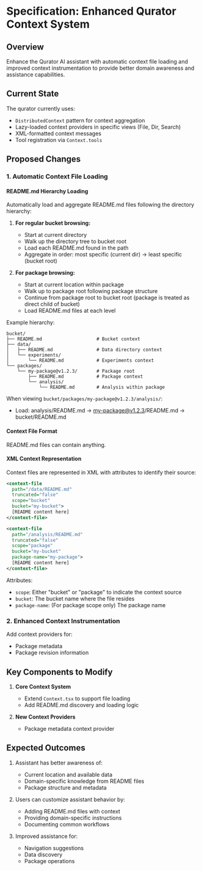 # Specification: Enhanced Qurator Context System

## Overview

Enhance the Qurator AI assistant with automatic context file loading and improved context instrumentation to provide better domain awareness and assistance capabilities.

## Current State

The qurator currently uses:
- `DistributedContext` pattern for context aggregation
- Lazy-loaded context providers in specific views (File, Dir, Search)
- XML-formatted context messages
- Tool registration via `Context.tools`

## Proposed Changes

### 1. Automatic Context File Loading

#### README.md Hierarchy Loading

Automatically load and aggregate README.md files following the directory hierarchy:

1. **For regular bucket browsing:**
   - Start at current directory
   - Walk up the directory tree to bucket root
   - Load each README.md found in the path
   - Aggregate in order: most specific (current dir) → least specific (bucket root)

2. **For package browsing:**
   - Start at current location within package
   - Walk up to package root following package structure
   - Continue from package root to bucket root (package is treated as direct child of bucket)
   - Load README.md files at each level

Example hierarchy:
```
bucket/
├── README.md                    # Bucket context
├── data/
│   ├── README.md                # Data directory context
│   └── experiments/
│       └── README.md            # Experiments context
└── packages/
    └── my-package@v1.2.3/       # Package root
        ├── README.md            # Package context
        └── analysis/
            └── README.md        # Analysis within package
```

When viewing `bucket/packages/my-package@v1.2.3/analysis/`:
- Load: analysis/README.md → my-package@v1.2.3/README.md → bucket/README.md

#### Context File Format

README.md files can contain anything.

#### XML Context Representation

Context files are represented in XML with attributes to identify their source:

```xml
<context-file
  path="/data/README.md"
  truncated="false"
  scope="bucket"
  bucket="my-bucket">
  [README content here]
</context-file>

<context-file
  path="/analysis/README.md"
  truncated="false"
  scope="package"
  bucket="my-bucket"
  package-name="my-package">
  [README content here]
</context-file>
```

Attributes:
- `scope`: Either "bucket" or "package" to indicate the context source
- `bucket`: The bucket name where the file resides
- `package-name`: (For package scope only) The package name

### 2. Enhanced Context Instrumentation

Add context providers for:

- Package metadata
- Package revision information

## Key Components to Modify

1. **Core Context System**
   - Extend `Context.tsx` to support file loading
   - Add README.md discovery and loading logic

3. **New Context Providers**
   - Package metadata context provider

## Expected Outcomes

1. Assistant has better awareness of:
   - Current location and available data
   - Domain-specific knowledge from README files
   - Package structure and metadata

2. Users can customize assistant behavior by:
   - Adding README.md files with context
   - Providing domain-specific instructions
   - Documenting common workflows

3. Improved assistance for:
   - Navigation suggestions
   - Data discovery
   - Package operations
